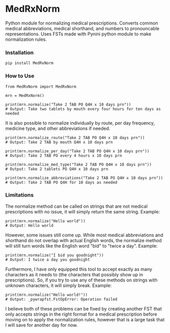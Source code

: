 MedRxNorm
=========

Python module for normalizing medical prescriptions. Converts common medical abbreviations, medical shorthand, and numbers to pronouncable representations. Uses FSTs made with Pynini python module to make normalization rules. 

### Installation


``` {.bash}
pip install MedRxNorm
```

### How to Use

``` {.python}
from MedRxNorm import MedRxNorm

mrn = MedRxNorm()

print(mrn.normalize("Take 2 TAB PO Q4H x 10 days prn"))
# Output: Take two tablets by mouth every four hours for ten days as needed

```

It is also possible to normalize individually by route, per day frequency, medicine type, and other abbreviations if needed.

``` {.python}
print(mrn.normalize_route("Take 2 TAB PO Q4H x 10 days prn"))
# Output: Take 2 TAB by mouth Q4H x 10 days prn

print(mrn.normalize_per_day("Take 2 TAB PO Q4H x 10 days prn"))
# Output: Take 2 TAB PO every 4 hours x 10 days prn

print(mrn.normalize_med_type("Take 2 TAB PO Q4H x 10 days prn"))
# Output: Take 2 tablets PO Q4H x 10 days prn

print(mrn.normalize_abbreviations("Take 2 TAB PO Q4H x 10 days prn"))
# Output: Take 2 TAB PO Q4H for 10 days as needed
```

### Limitations

The normalize method can be called on strings that are not medical prescriptions with no issue, it will simply return the same string. Example:

``` {.python}
print(mrn.normalize("Hello world"))
# Output: Hello world
```

However, some issues still come up. While most medical abbreviations and shorthand do not overlap with actual English words, the normalize method will still turn words like the English word "bid" to "twice a day". Example:

``` {.python}
print(mrn.normalize("I bid you goodnight"))
# Output: I twice a day you goodnight
```

Furthermore, I have only equipped this tool to accept exactly as many characters as it needs to (the characters that possibly show up in prescriptions). So, if you try to use any of these methods on strings with unknown characters, it will simply break. Example:

``` {.python}
print(mrn.normalize("Hello world!"))
# Output: _pywrapfst.FstOpError: Operation failed
```

I believe both of these problems can be fixed by creating another FST that only accepts strings in the right format for a medical prescription before moving on to apply the normalization rules, however that is a large task that I will save for another day for now.

